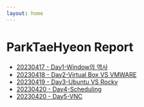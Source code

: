 ```yaml
---
layout: home
---
```


# ParkTaeHyeon Report
- [ 20230417 - Day1-Window의 역사](./(0417)Goathp_Report_1.0.md)<br>
- [ 20230418 - Day2-Virtual Box VS VMWARE](./(0418)ParkTaeHyeon_Report_2.0.md)<br>
- [ 20230419 - Day3-Ubuntu VS Rocky](./(0419)ParkTaeHyeon_Report_3.0.md)
- [ 20230420 - Day4-Scheduling](./(0420)ParkTaeHyeon_Report_4.0.md)
- [ 20230420 - Day5-VNC](./(0420)ParkTaeHyeon_Report_5.0.md)
<br>